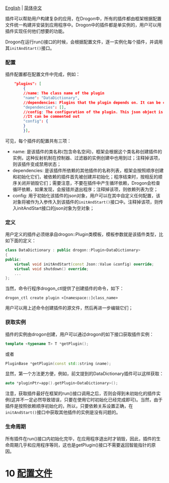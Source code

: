 [English](/ENG/ENG-10-Plugins) | [简体中文](/CHN/CHN-09-插件)

插件可以帮助用户构建复杂的应用，在Drogon中，所有的插件都由框架根据配置文件统一构建并安装到应用程序中。Drogon中的插件都是单实例的，用户可以用插件实现任何他们想要的功能。

Drogon在运行run()接口的时候，会根据配置文件，逐一实例化每个插件，并调用其`initAndStart()`接口。

### 配置

插件配置都在配置文件中完成，例如：

```json
    "plugins": [
        {
        //name: The class name of the plugin
        "name": "DataDictionary",
        //dependencies: Plugins that the plugin depends on. It can be commented out
        "dependencies": [],
        //config: The configuration of the plugin. This json object is the parameter to initialize the plugin.
        //It can be commented out
        "config": {
        }
        }],
```

可见，每个插件的配置共有三项：

* name: 是该插件的类名称(包含命名空间)，框架会根据这个类名称创建插件的实例，这种反射机制在控制器、过滤器的实例创建中也用到过；注释掉该项，则该插件变成禁用状态；
* dependencies: 是该插件所依赖的其他插件的名称列表，框架会按照顺序创建和初始化它们，被依赖的插件首先被创建并初始化；程序结束时，按相反的顺序关闭并销毁它们；需要注意，不要在插件中产生循环依赖，Drogon会检查循环依赖，如果发现，会报错并退出程序；注释掉该项，则依赖列表为空；
* config: 用于初始化该插件的json对象，用户可以在其中自定义任何配置，该对象将被作为入参传入到该插件的`initAndStart()`接口中。注释掉该项，则传入initAndStart接口的json对象为空对象；

### 定义

用户定义的插件必须继承自drogon::Plugin类模板，模板参数就是该插件类型，比如下面的定义：

```c++
class DataDictionary : public drogon::Plugin<DataDictionary>
{
public:
    virtual void initAndStart(const Json::Value &config) override;
    virtual void shutdown() override;
    ...
};
```

当然，命令行程序drogon_ctl提供了创建插件的命令，如下：

```shell
drogon_ctl create plugin <[namespace::]class_name>
```

用户可以用上述命令创建插件的源文件，然后再进一步编辑它们；

### 获取实例

插件的实例由drogon创建，用户可以通过drogon的如下接口获取插件实例：

```c++
template <typename T> T *getPlugin();
```

或者

```c++
PluginBase *getPlugin(const std::string &name);
```

显然，第一个方法更方便，例如，前文提到的DataDictionary插件可以这样获取：

```c++
auto *pluginPtr=app().getPlugin<DataDictionary>();
```

注意，获取插件最好在框架的run()接口调用之后，否则会得到未初始化的插件实例(这并不一定必然导致错误，只要在使用它时初始化已经完成即可)。当然，由于插件是按照依赖顺序初始化的，所以，只要依赖关系设置正确，在`initAndStart()`接口中获取其他插件的实例是没有问题的。

### 生命周期

所有插件在run()接口内初始化完毕，在应用程序退出时才销毁，因此，插件的生命周期几乎和应用程序等同，这也是getPlugin()接口不需要返回智能指针的原因。

# 10 [配置文件](/CHN/CHN-10-配置文件)
